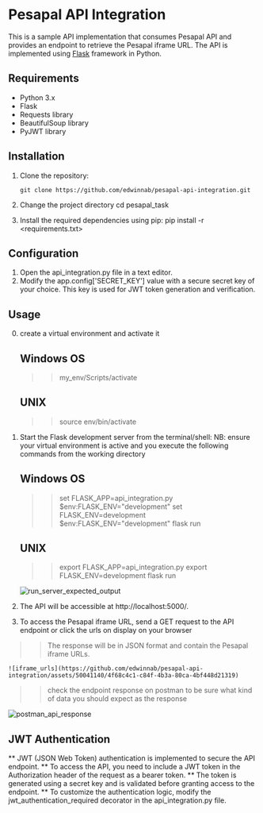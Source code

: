 # Pesapal API Integration

This is a sample API implementation that consumes Pesapal API and provides an endpoint to retrieve the Pesapal iframe URL. The API is implemented using [Flask](https://flask.palletsprojects.com/) framework in Python.

## Requirements

- Python 3.x
- Flask
- Requests library
- BeautifulSoup library
- PyJWT library

## Installation

1. Clone the repository:

   ```shell/terminal type in:
   git clone https://github.com/edwinnab/pesapal-api-integration.git

2. Change the project directory 
    cd pesapal_task
3. Install the required dependencies using pip:
    pip install -r <requirements.txt>

## Configuration
1. Open the api_integration.py file in a text editor.
2. Modify the app.config['SECRET_KEY'] value with a secure secret key of your choice. This key is used for JWT token generation and verification.

## Usage 
0. create a virtual environment and activate it 
    ## Windows OS
    >> my_env/Scripts/activate 
    ## UNIX
    >> source env/bin/activate
1. Start the Flask development server from the terminal/shell:
    NB: ensure your virtual environment is active 
    and you execute the following commands from the working directory
    ## Windows OS
    >>set FLASK_APP=api_integration.py 
    >>$env:FLASK_ENV="development"
    >>set FLASK_ENV=development
    >> $env:FLASK_ENV="development"
    >> flask run 
    ## UNIX
    >>export FLASK_APP=api_integration.py
    >>export FLASK_ENV=development
    >>flask run 

   ![run_server_expected_output](https://github.com/edwinnab/pesapal-api-integration/assets/50041140/f0b0aa80-878b-4160-9d39-b38e00b71813)
    

2. The API will be accessible at http://localhost:5000/.
3. To access the Pesapal iframe URL, send a GET request to the API endpoint or click the urls on display on your browser
>> The response will be in JSON format and contain the Pesapal iframe URLs.
    
    ![iframe_urls](https://github.com/edwinnab/pesapal-api-integration/assets/50041140/4f68c4c1-c84f-4b3a-80ca-4bf448d21319)


>>check the endpoint response on postman to be sure what kind of data you should expect as the response
   
![postman_api_response](https://github.com/edwinnab/pesapal-api-integration/assets/50041140/1c58f256-6b4c-4996-977f-293dc7a07d38)

## JWT Authentication
** JWT (JSON Web Token) authentication is implemented to secure the API endpoint.
** To access the API, you need to include a JWT token in the Authorization header of the request as a bearer token.
** The token is generated using a secret key and is validated before granting access to the endpoint.
** To customize the authentication logic, modify the jwt_authentication_required decorator in the api_integration.py file.


